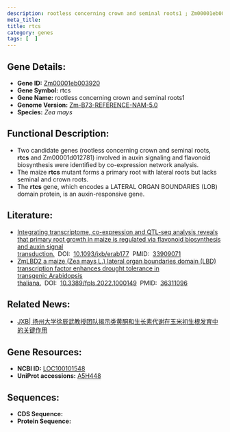 ```yaml
---
description: rootless concerning crown and seminal roots1 ; Zm00001eb003920 ; Zea mays
meta_title:
title: rtcs
category: genes
tags: [  ]
---
```


## Gene Details:
- **Gene ID:**	[Zm00001eb003920](https://www.maizegdb.org/gene_center/gene/Zm00001eb003920)
- **Gene Symbol:** rtcs
- **Gene Name:** rootless concerning crown and seminal roots1
- **Genome Version:** [Zm-B73-REFERENCE-NAM-5.0](https://www.maizegdb.org/genome/assembly/Zm-B73-REFERENCE-NAM-5.0)
- **Species:** *Zea mays*

## Functional Description:
   - Two candidate genes (rootless concerning crown and seminal roots, **rtcs** and Zm00001d012781) involved in auxin signaling and flavonoid biosynthesis were identified by co-expression network analysis.
   - The maize **rtcs** mutant forms a primary root with lateral roots but lacks seminal and crown roots.
   - The **rtcs** gene, which encodes a LATERAL ORGAN BOUNDARIES (LOB) domain protein, is an auxin-responsive gene.

## Literature:
   - [Integrating transcriptome, co-expression and QTL-seq analysis reveals that primary root growth in maize is regulated via flavonoid biosynthesis and auxin signal transduction.]( https://academic.oup.com/jxb/article/72/13/4773/6257224?login=true)&nbsp;&nbsp;DOI:&nbsp;&nbsp;[10.1093/jxb/erab177](https://academic.oup.com/jxb/article/72/13/4773/6257224?login=true)&nbsp;&nbsp;PMID:&nbsp;&nbsp;[33909071](https://pubmed.ncbi.nlm.nih.gov/33909071/)
   - [ZmLBD2 a maize (Zea mays L.) lateral organ boundaries domain (LBD) transcription factor enhances drought tolerance in transgenic Arabidopsis thaliana.]( https://www.ncbi.nlm.nih.gov/pmc/articles/PMC9612921/)&nbsp;&nbsp;DOI:&nbsp;&nbsp;[10.3389/fpls.2022.1000149](https://www.ncbi.nlm.nih.gov/pmc/articles/PMC9612921/)&nbsp;&nbsp;PMID:&nbsp;&nbsp;[36311096](https://pubmed.ncbi.nlm.nih.gov/36311096/)

## Related News:
   - [JXB| 扬州大学徐辰武教授团队揭示类黄酮和生长素代谢在玉米初生根发育中的关键作用](https://mp.weixin.qq.com/s?__biz=Mzg3MDEwNDEyMg==&mid=2247509427&idx=4&sn=3683095e15e356d756eab4199e1dc778&chksm=ce9008e6f9e781f09f74acea6d8eca22082805f90b172f2ec4555b6940a5e99b39271c05d250&scene=27#wechat_redirect)

## Gene Resources:
- **NCBI ID:** [LOC100101548](https://www.ncbi.nlm.nih.gov/gene/?term=LOC100101548)
- **UniProt accessions:** [A5H448](https://www.uniprot.org/uniprotkb/A5H448/entry)

## Sequences:
- **CDS Sequence:**
- **Protein Sequence:**

